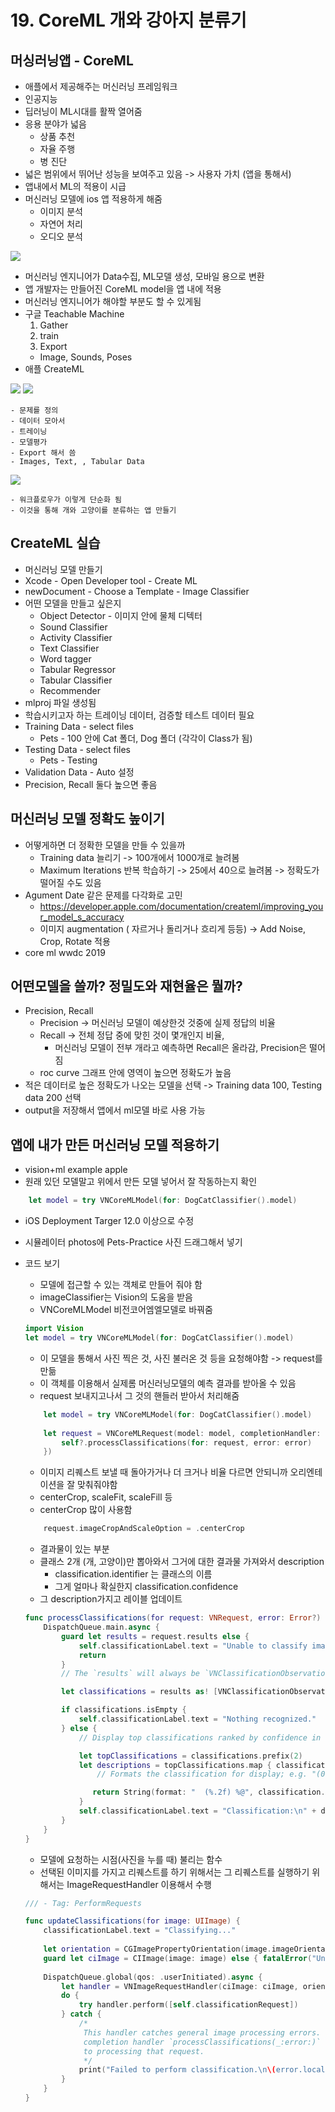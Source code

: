 # 19. CoreML 개와 강아지 분류기

## 머싱러닝앱 - CoreML
- 애플에서 제공해주는 머신러닝 프레임워크
- 인공지능
- 딥러닝이 ML시대를 활짝 열어줌
- 응용 분야가 넓음
    - 상품 추천
    - 자율 주행
    - 병 진단
- 넓은 범위에서 뛰어난 성능을 보여주고 있음 -> 사용자 가치 (앱을 통해서)
- 앱내에서 ML의 적용이 시급
- 머신러닝 모델에 ios 앱 적용하게 해줌
    - 이미지 분석
    - 자연어 처리 
    - 오디오 분석

<image src="1.png" >

- 머신러닝 엔지니어가 Data수집, ML모델 생성, 모바일 용으로 변환
- 앱 개발자는 만들어진 CoreML model을 앱 내에 적용
- 머신러닝 엔지니어가 해야할 부분도 할 수 있게됨
- 구글 Teachable Machine
    1. Gather
    2. train
    3. Export
    - Image, Sounds, Poses
- 애플 CreateML

<image src="2.png" >

<image src="3.png" >

    - 문제를 정의
    - 데이터 모아서
    - 트레이닝
    - 모델평가 
    - Export 해서 씀
    - Images, Text, , Tabular Data
    
<image src="4.png" >

    - 워크플로우가 이렇게 단순화 됨
    - 이것을 통해 개와 고양이를 분류하는 앱 만들기

## CreateML 실습 
- 머신러닝 모델 만들기
- Xcode - Open Developer tool - Create ML
- newDocument - Choose a Template - Image Classifier
- 어떤 모델을 만들고 싶은지
    - Object Detector - 이미지 안에 물체 디텍터
    - Sound Classifier
    - Activity Classifier
    - Text Classifier
    - Word tagger
    - Tabular Regressor
    - Tabular Classifier
    - Recommender
- mlproj 파일 생성됨
- 학습시키고자 하는 트레이닝 데이터, 검증할 테스트 데이터 필요
- Training Data - select files
    - Pets - 100 안에 Cat 폴더, Dog 폴더 (각각이 Class가 됨)
- Testing Data - select files
    - Pets - Testing
- Validation Data - Auto 설정
- Precision, Recall 둘다 높으면 좋음


## 머신러닝 모델 정확도 높이기
- 어떻게하면 더 정확한 모델을 만들 수 있을까
    - Training data 늘리기 -> 100개에서 1000개로 늘려봄
    - Maximum Iterations 반복 학습하기 -> 25에서 40으로 늘려봄 -> 정확도가 떨어질 수도 있음
- Agument Date 같은 문제를 다각화로 고민
    - https://developer.apple.com/documentation/createml/improving_your_model_s_accuracy
    - 이미지 augmentation ( 자르거나 돌리거나 흐리게 등등)
    -> Add Noise, Crop, Rotate 적용
- core ml wwdc 2019

## 어떤모델을 쓸까? 정밀도와 재현율은 뭘까?
- Precision, Recall
    - Precision -> 머신러닝 모델이 예상한것 것중에 실제 정답의 비율
    - Recall -> 전체 정답 중에 맞힌 것이 몇개인지 비율,
        - 머신러닝 모델이 전부 개라고 예측하면 Recall은 올라감, Precision은 떨어짐
    - roc curve 그래프 안에 영역이 높으면 정확도가 높음
- 적은 데이터로 높은 정확도가 나오는 모델을 선택 -> Training data 100, Testing data 200 선택 
- output을 저장해서 앱에서 ml모델 바로 사용 가능

## 앱에 내가 만든 머신러닝 모델 적용하기
- vision+ml example apple
- 원래 있던 모델말고 위에서 만든 모델 넣어서 잘 작동하는지 확인
```Swift
    let model = try VNCoreMLModel(for: DogCatClassifier().model)
```
- iOS Deployment Targer 12.0 이상으로 수정
- 시뮬레이터 photos에 Pets-Practice 사진 드래그해서 넣기
- 코드 보기
    - 모델에 접근할 수 있는 객체로 만들어 줘야 함
    - imageClassifier는 Vision의 도움을 받음
    - VNCoreMLModel 비전코어엠엘모델로 바꿔줌

    ```Swift
    import Vision
    let model = try VNCoreMLModel(for: DogCatClassifier().model)
    ```

    - 이 모델을 통해서 사진 찍은 것, 사진 불러온 것 등을 요청해야함 -> request를 만듦
    - 이 객체를 이용해서 실제롬 머신러닝모델의 예측 결과를 받아올 수 있음
    - request 보내지고나서 그 것의 핸들러 받아서 처리해줌 

    ```Swift
        let model = try VNCoreMLModel(for: DogCatClassifier().model)
            
        let request = VNCoreMLRequest(model: model, completionHandler: { [weak self] request, error in
            self?.processClassifications(for: request, error: error)
        })
    ```

    - 이미지 리퀘스트 보낼 때 돌아가거나 더 크거나 비율 다르면 안되니까 오리엔테이션을 잘 맞춰줘야함
    - centerCrop, scaleFit, scaleFill 등
    - centerCrop 많이 사용함
    
    ```Swift
        request.imageCropAndScaleOption = .centerCrop
    ```

    - 결과물이 있는 부분
    - 클래스 2개 (개, 고양이)만 뽑아와서 그거에 대한 결과물 가져와서 description
        - classification.identifier 는 클래스의 이름 
        - 그게 얼마나 확실한지 classification.confidence
    - 그 description가지고 레이블 업데이트

    ```Swift
    func processClassifications(for request: VNRequest, error: Error?) {
        DispatchQueue.main.async {
            guard let results = request.results else {
                self.classificationLabel.text = "Unable to classify image.\n\(error!.localizedDescription)"
                return
            }
            // The `results` will always be `VNClassificationObservation`s, as specified by the Core ML model in this project.

            let classifications = results as! [VNClassificationObservation]

            if classifications.isEmpty {
                self.classificationLabel.text = "Nothing recognized."
            } else {
                // Display top classifications ranked by confidence in the UI.

                let topClassifications = classifications.prefix(2)
                let descriptions = topClassifications.map { classification in
                    // Formats the classification for display; e.g. "(0.37) cliff, drop, drop-off".

                   return String(format: "  (%.2f) %@", classification.confidence, classification.identifier)
                }
                self.classificationLabel.text = "Classification:\n" + descriptions.joined(separator: "\n")
            }
        }
    }

    ```

    - 모델에 요청하는 시점(사진을 누를 때) 불리는 함수
    - 선택된 이미지를 가지고 리퀘스트를 하기 위해서는 그 리퀘스트를 실행하기 위해서는 ImageRequestHandler 이용해서 수행

    ```Swift
    /// - Tag: PerformRequests

    func updateClassifications(for image: UIImage) {
        classificationLabel.text = "Classifying..."
        
        let orientation = CGImagePropertyOrientation(image.imageOrientation)
        guard let ciImage = CIImage(image: image) else { fatalError("Unable to create \(CIImage.self) from \(image).") }
        
        DispatchQueue.global(qos: .userInitiated).async {
            let handler = VNImageRequestHandler(ciImage: ciImage, orientation: orientation)
            do {
                try handler.perform([self.classificationRequest])
            } catch {
                /*
                 This handler catches general image processing errors. The `classificationRequest`'s
                 completion handler `processClassifications(_:error:)` catches errors specific
                 to processing that request.
                 */
                print("Failed to perform classification.\n\(error.localizedDescription)")
            }
        }
    }
    ```
    